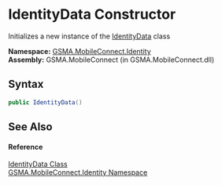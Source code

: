 IdentityData Constructor
========================
Initializes a new instance of the [IdentityData][1] class

**Namespace:** [GSMA.MobileConnect.Identity][2]  
**Assembly:** GSMA.MobileConnect (in GSMA.MobileConnect.dll)

Syntax
------

```csharp
public IdentityData()
```


See Also
--------

#### Reference
[IdentityData Class][1]  
[GSMA.MobileConnect.Identity Namespace][2]  

[1]: README.md
[2]: ../README.md
[3]: ../../_icons/Help.png